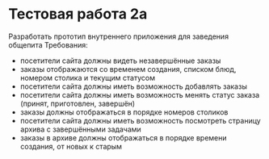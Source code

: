 # Тестовая работа 2а
Разработать прототип внутреннего приложения для заведения общепита
Требования:
- посетители сайта должны видеть незавершённые заказы
- заказы отображаются со временем создания, списком блюд, номером столика и текущим статусом
- посетители сайта должны иметь возможность добавлять заказы
- посетители сайта должны иметь возможность менять статус заказа (принят, приготовлен, завершён)
- заказы должны отображаться в порядке номеров столиков
- посетители сайта должны иметь возможность посмотреть страницу архива с завершёнными задачами
- заказы в архиве должны отображаться в порядке времени создания, от новых к старым
